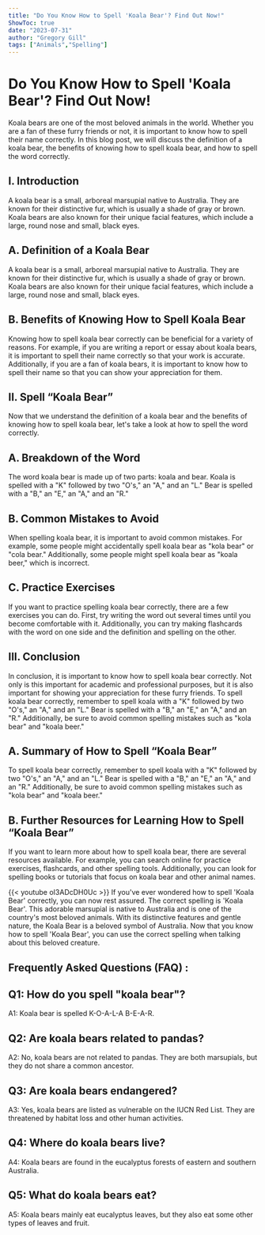 ```yaml
---
title: "Do You Know How to Spell 'Koala Bear'? Find Out Now!"
ShowToc: true 
date: "2023-07-31"
author: "Gregory Gill" 
tags: ["Animals","Spelling"]
---
```

# Do You Know How to Spell 'Koala Bear'? Find Out Now!

Koala bears are one of the most beloved animals in the world. Whether you are a fan of these furry friends or not, it is important to know how to spell their name correctly. In this blog post, we will discuss the definition of a koala bear, the benefits of knowing how to spell koala bear, and how to spell the word correctly. 

## I. Introduction 

A koala bear is a small, arboreal marsupial native to Australia. They are known for their distinctive fur, which is usually a shade of gray or brown. Koala bears are also known for their unique facial features, which include a large, round nose and small, black eyes. 

## A. Definition of a Koala Bear

A koala bear is a small, arboreal marsupial native to Australia. They are known for their distinctive fur, which is usually a shade of gray or brown. Koala bears are also known for their unique facial features, which include a large, round nose and small, black eyes. 

## B. Benefits of Knowing How to Spell Koala Bear

Knowing how to spell koala bear correctly can be beneficial for a variety of reasons. For example, if you are writing a report or essay about koala bears, it is important to spell their name correctly so that your work is accurate. Additionally, if you are a fan of koala bears, it is important to know how to spell their name so that you can show your appreciation for them. 

## II. Spell “Koala Bear”

Now that we understand the definition of a koala bear and the benefits of knowing how to spell koala bear, let's take a look at how to spell the word correctly. 

## A. Breakdown of the Word

The word koala bear is made up of two parts: koala and bear. Koala is spelled with a "K" followed by two "O's," an "A," and an "L." Bear is spelled with a "B," an "E," an "A," and an "R." 

## B. Common Mistakes to Avoid

When spelling koala bear, it is important to avoid common mistakes. For example, some people might accidentally spell koala bear as "kola bear" or "cola bear." Additionally, some people might spell koala bear as "koala beer," which is incorrect. 

## C. Practice Exercises

If you want to practice spelling koala bear correctly, there are a few exercises you can do. First, try writing the word out several times until you become comfortable with it. Additionally, you can try making flashcards with the word on one side and the definition and spelling on the other. 

## III. Conclusion

In conclusion, it is important to know how to spell koala bear correctly. Not only is this important for academic and professional purposes, but it is also important for showing your appreciation for these furry friends. To spell koala bear correctly, remember to spell koala with a "K" followed by two "O's," an "A," and an "L." Bear is spelled with a "B," an "E," an "A," and an "R." Additionally, be sure to avoid common spelling mistakes such as "kola bear" and "koala beer." 

## A. Summary of How to Spell “Koala Bear”

To spell koala bear correctly, remember to spell koala with a "K" followed by two "O's," an "A," and an "L." Bear is spelled with a "B," an "E," an "A," and an "R." Additionally, be sure to avoid common spelling mistakes such as "kola bear" and "koala beer." 

## B. Further Resources for Learning How to Spell “Koala Bear”

If you want to learn more about how to spell koala bear, there are several resources available. For example, you can search online for practice exercises, flashcards, and other spelling tools. Additionally, you can look for spelling books or tutorials that focus on koala bear and other animal names.

{{< youtube oI3ADcDH0Uc >}} 
If you've ever wondered how to spell 'Koala Bear' correctly, you can now rest assured. The correct spelling is 'Koala Bear'. This adorable marsupial is native to Australia and is one of the country's most beloved animals. With its distinctive features and gentle nature, the Koala Bear is a beloved symbol of Australia. Now that you know how to spell 'Koala Bear', you can use the correct spelling when talking about this beloved creature.

## Frequently Asked Questions (FAQ) :
## Q1: How do you spell "koala bear"?
A1: Koala bear is spelled K-O-A-L-A B-E-A-R.

## Q2: Are koala bears related to pandas?
A2: No, koala bears are not related to pandas. They are both marsupials, but they do not share a common ancestor.

## Q3: Are koala bears endangered?
A3: Yes, koala bears are listed as vulnerable on the IUCN Red List. They are threatened by habitat loss and other human activities.

## Q4: Where do koala bears live?
A4: Koala bears are found in the eucalyptus forests of eastern and southern Australia.

## Q5: What do koala bears eat?
A5: Koala bears mainly eat eucalyptus leaves, but they also eat some other types of leaves and fruit.





